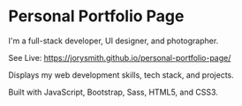 # Personal Portfolio Page

I'm a full-stack developer, UI designer, and photographer.

See Live: https://jorysmith.github.io/personal-portfolio-page/

Displays my web development skills, tech stack, and projects.

Built with JavaScript, Bootstrap, Sass, HTML5, and CSS3.
